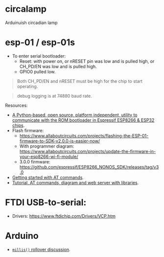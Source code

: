 # circalamp
Arduinuish circadian lamp


# esp-01 / esp-01s

- To enter serial bootloader:
  - Reset: with power on, or nRESET pin was low and is pulled high, or CH_PD/EN was low and is pulled high.
  - GPIO0 pulled low.

> Both CH_PD/EN and nRESET must be high for the chip to start operating.

> debug logging is at 74880 baud rate.

Resources:
- [A Python-based, open source, platform independent, utility to communicate with the ROM bootloader in Espressif ESP8266 & ESP32 chips](https://github.com/espressif/esptool).
- Flash firmware:
  - https://www.allaboutcircuits.com/projects/flashing-the-ESP-01-firmware-to-SDK-v2.0.0-is-easier-now/
  - With programmer diagram: https://www.allaboutcircuits.com/projects/update-the-firmware-in-your-esp8266-wi-fi-module/
  - 3.0.0 firmware: https://github.com/espressif/ESP8266_NONOS_SDK/releases/tag/v3.0
- [Getting started with AT commands](https://www.instructables.com/id/Getting-Started-With-the-ESP8266-ESP-01/).
- [Tutorial, AT commands, diagram and web server with libraries](https://www.geekstips.com/esp8266-arduino-tutorial-iot-code-example/).

# FTDI USB-to-serial:

- Drivers: https://www.ftdichip.com/Drivers/VCP.htm


# Arduino

- [`millis()` rollover discussion](https://arduino.stackexchange.com/questions/12587/how-can-i-handle-the-millis-rollover).